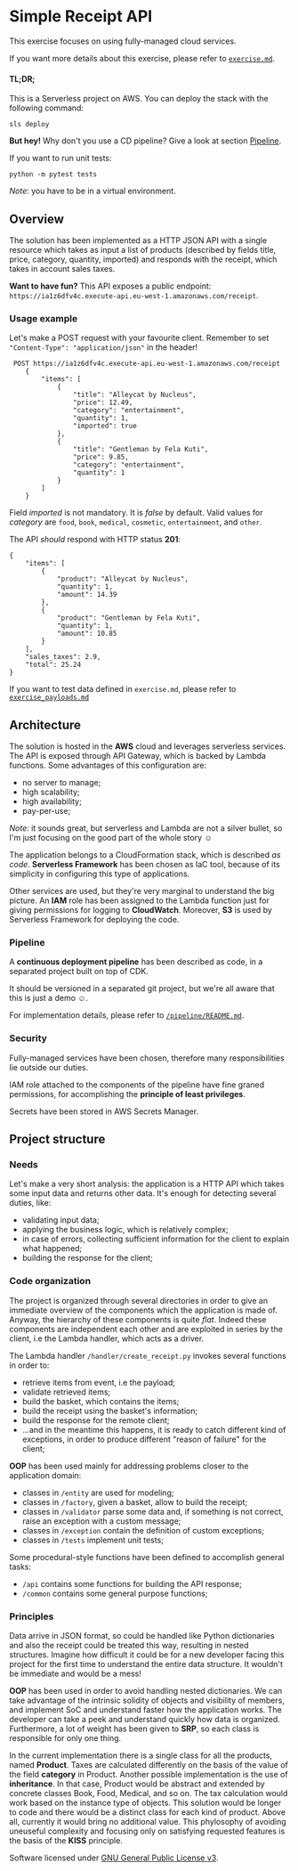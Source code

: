 # Simple Receipt API

This exercise focuses on using fully-managed cloud services.

If you want more details about this exercise, please refer to [`exercise.md`](./exercise.md).

#### TL;DR;
This is a Serverless project on AWS. You can deploy the stack with the following command:

    sls deploy

**But hey!** Why don't you use a CD pipeline? Give a look at section [Pipeline](#pipeline).

If you want to run unit tests:

    python -m pytest tests

*Note*: you have to be in a virtual environment.

## Overview
The solution has been implemented as a HTTP JSON API with a single resource which takes as input a list of products (described by fields title, price, category, quantity, imported) and responds with the receipt, which takes in account sales taxes.

**Want to have fun?** This API exposes a public endpoint: `https://ia1z6dfv4c.execute-api.eu-west-1.amazonaws.com/receipt`. 

### Usage example

Let's make a POST request with your favourite client. Remember to set `"Content-Type": "application/json"` in the header!
    
     POST https://ia1z6dfv4c.execute-api.eu-west-1.amazonaws.com/receipt
        {
            "items": [
                {
                    "title": "Alleycat by Nucleus", 
                    "price": 12.49, 
                    "category": "entertainment", 
                    "quantity": 1,
                    "imported": true
                }, 
                {
                    "title": "Gentleman by Fela Kuti", 
                    "price": 9.85,
                    "category": "entertainment",
                    "quantity": 1
                }
            ]
        }

Field *imported* is not mandatory. It is *false* by default.
Valid values for *category* are `food`, `book`, `medical`, `cosmetic`, `entertainment`, and `other`.

The API *should* respond with HTTP status **201**:

    {
        "items": [
            {
                "product": "Alleycat by Nucleus",
                "quantity": 1,
                "amount": 14.39
            },
            {
                "product": "Gentleman by Fela Kuti",
                "quantity": 1,
                "amount": 10.85
            }
        ],
        "sales_taxes": 2.9,
        "total": 25.24
    }

If you want to test data defined in `exercise.md`, please refer to [`exercise_payloads.md`](./exercise_payloads.md)


## Architecture

The solution is hosted in the **AWS** cloud and leverages serverless services.
The API is exposed through API Gateway, which is backed by Lambda functions. Some advantages of this configuration are:
 * no server to manage;
 * high scalability;
 * high availability;
 * pay-per-use;

*Note*: it sounds great, but serverless and Lambda are not a silver bullet, so I'm just focusing on the good part of the whole story ☺

The application belongs to a CloudFormation stack, which is described *as code*. **Serverless Framework** has been chosen as IaC tool, because of its simplicity in configuring this type of applications.

Other services are used, but they're very marginal to understand the big picture. An **IAM** role has been assigned to the Lambda function just for giving permissions for logging to **CloudWatch**. Moreover, **S3** is used by Serverless Framework for deploying the code.

### <a name="pipeline"></a> Pipeline
A **continuous deployment pipeline** has been described as code, in a separated project built on top of CDK.

It should be versioned in a separated git project, but we're all aware that this is just a demo ☺.   

For implementation details, please refer to [`/pipeline/README.md`](./pipeline/README.md).

### Security
Fully-managed services have been chosen, therefore many responsibilities lie outside our duties.

IAM role attached to the components of the pipeline have fine graned permissions, for accomplishing the **principle of least privileges**.

Secrets have been stored in AWS Secrets Manager. 

## Project structure

### Needs
Let's make a very short analysis: the application is a HTTP API which takes some input data and returns other data. It's enough for detecting several duties, like:

* validating input data;
* applying the business logic, which is relatively complex;
* in case of errors, collecting sufficient information for the client to explain what happened;
* building the response for the client;

### Code organization
The project is organized through several directories in order to give an immediate overview of the components which the application is made of.
Anyway, the hierarchy of these components is quite *flat*. Indeed these components are independent each other and are exploited in series by the client, i.e the Lambda handler, which acts as a driver.

The Lambda handler `/handler/create_receipt.py` invokes several functions in order to:
* retrieve items from event, i.e the payload;
* validate retrieved items;
* build the basket, which contains the items;
* build the receipt using the basket's information;
* build the response for the remote client;
* ...and in the meantime this happens, it is ready to catch different kind of exceptions, in order to produce different "reason of failure" for the client;

**OOP** has been used mainly for addressing problems closer to the application domain:
   * classes in `/entity` are used for modeling;
   * classes in `/factory`, given a basket, allow to build the receipt;
   * classes in `/validator` parse some data and, if something is not correct, raise an exception with a custom message;
   * classes in `/exception` contain the definition of custom exceptions;
   * classes in `/tests` implement unit tests;

Some procedural-style functions have been defined to accomplish general tasks:
* `/api` contains some functions for building the API response;
* `/common` contains some general purpose functions;
 
 ### Principles
Data arrive in JSON format, so could be handled like Python dictionaries and also the receipt could be treated this way, resulting in nested structures. Imagine how difficult it could be for a new developer facing this project for the first time to understand the entire data structure. It wouldn't be immediate and would be a mess!
 
**OOP** has been used in order to avoid handling nested dictionaries. We can take advantage of the intrinsic solidity of objects and visibility of members, and implement SoC and understand faster how the application works. The developer can take a peek and understand quickly how data is organized. Furthermore, a lot of weight has been given to **SRP**, so each class is responsible for only one thing.
 
In the current implementation there is a single class for all the products, named **Product**. Taxes are calculated differently on the basis of the value of the field **category** in Product.
Another possible implementation is the use of **inheritance**. In that case, Product would be abstract and extended by concrete classes Book, Food, Medical, and so on. The tax calculation would work based on the instance type of objects. This solution would be longer to code and there would be a distinct class for each kind of product. Above all, currently it would bring no additional value. This phylosophy of avoiding uneuseful complexity and focusing only on satisfying requested features is the basis of the **KISS** principle.


Software licensed under [GNU General Public License v3](./LICENSE.md).